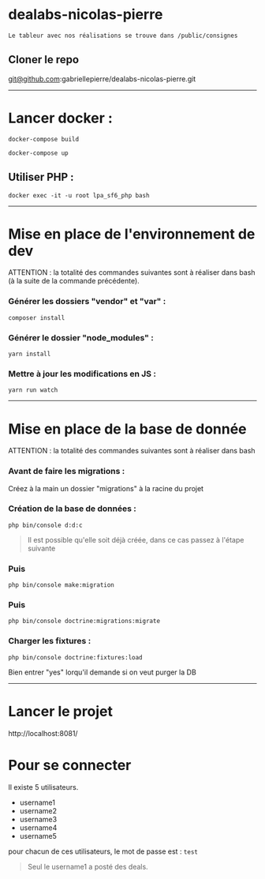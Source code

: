 # dealabs-nicolas-pierre

<pre><code>Le tableur avec nos réalisations se trouve dans /public/consignes</code></pre>

## Cloner le repo

git@github.com:gabriellepierre/dealabs-nicolas-pierre.git

---

# Lancer docker :

<!-- Attention, il faut s'assurer qu'il n'y a pas de dossier /data dans le dossier .docker/ -->

`docker-compose build`

`docker-compose up`

## Utiliser PHP :

`docker exec -it -u root lpa_sf6_php bash`

---

# Mise en place de l'environnement de dev

ATTENTION : la totalité des commandes suivantes sont à réaliser dans bash (à la suite de la commande précédente).

### Générer les dossiers "vendor" et "var" :

`composer install`

### Générer le dossier "node_modules" :

`yarn install`

### Mettre à jour les modifications en JS :

`yarn run watch`

---

# Mise en place de la base de donnée

ATTENTION : la totalité des commandes suivantes sont à réaliser dans bash

### Avant de faire les migrations :

Créez à la main un dossier "migrations" à la racine du projet

### Création de la base de données :

`php bin/console d:d:c`

> Il est possible qu'elle soit déjà créée, dans ce cas passez à l'étape suivante

### Puis

`php bin/console make:migration`

### Puis

`php bin/console doctrine:migrations:migrate`

### Charger les fixtures :

`php bin/console doctrine:fixtures:load`

Bien entrer "yes" lorqu'il demande si on veut purger la DB

---

# Lancer le projet

http://localhost:8081/

# Pour se connecter

Il existe 5 utilisateurs.

- username1
- username2
- username3
- username4
- username5

pour chacun de ces utilisateurs, le mot de passe est : `test`

> Seul le username1 a posté des deals.

